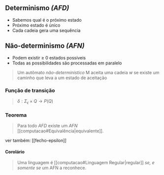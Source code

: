 ## Determinismo *(AFD)*

- Sabemos qual é o próximo estado
- Próximo estado é único
- Cada cadeia gera uma sequência

## Não-determinismo *(AFN)*

- Podem existir ≥ 0 estados possíveis
- Todas as possibilidades são processadas em paralelo

> Um autômato *não-determinístico* M aceita uma cadeia *w* se existe um caminho que leva a um estado de aceitação

### Função de transição 

> $\delta: \Sigma_\epsilon \times Q \rightarrow P(Q)$ 

### Teorema

> Para todo *AFD* existe um *AFN* [[computacao#Equivalência|equivalente]].

ver também: [[fecho-epsilon]]

#### Corolário

> Uma linguagem é [[computacao#Linguagem Regular|regular]] *se, e somente se* um AFN a reconhece.